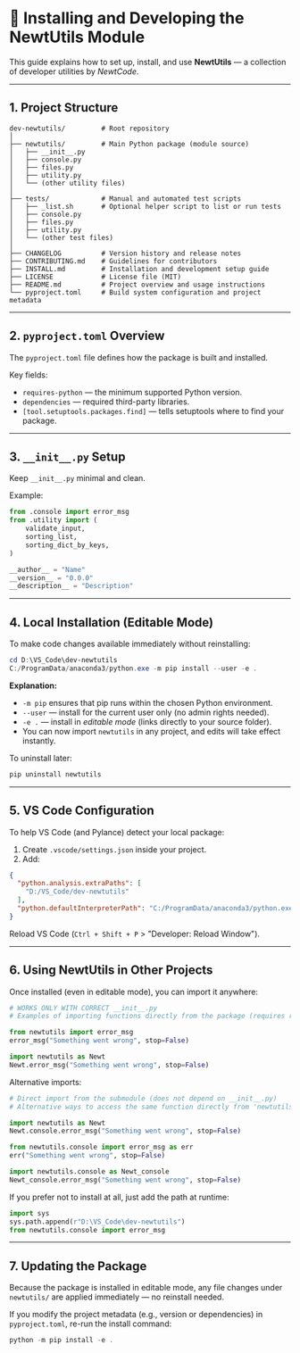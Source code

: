 # 🧰 Installing and Developing the NewtUtils Module

This guide explains how to set up, install, and use **NewtUtils** — a collection of developer utilities by *NewtCode*.

---

## 1. Project Structure

```
dev-newtutils/         # Root repository
│
├── newtutils/         # Main Python package (module source)
│   ├── __init__.py
│   ├── console.py
│   ├── files.py
│   ├── utility.py
│   └── (other utility files)
│
├── tests/             # Manual and automated test scripts
│   ├── _list.sh       # Optional helper script to list or run tests
│   ├── console.py
│   ├── files.py
│   ├── utility.py
│   └── (other test files)
│
├── CHANGELOG          # Version history and release notes
├── CONTRIBUTING.md    # Guidelines for contributors
├── INSTALL.md         # Installation and development setup guide
├── LICENSE            # License file (MIT)
├── README.md          # Project overview and usage instructions
└── pyproject.toml     # Build system configuration and project metadata
```

---

## 2. `pyproject.toml` Overview

The `pyproject.toml` file defines how the package is built and installed.

Key fields:

* `requires-python` — the minimum supported Python version.
* `dependencies` — required third-party libraries.
* `[tool.setuptools.packages.find]` — tells setuptools where to find your package.

---

## 3. `__init__.py` Setup

Keep `__init__.py` minimal and clean.

Example:

```python
from .console import error_msg
from .utility import (
    validate_input,
    sorting_list,
    sorting_dict_by_keys,
)

__author__ = "Name"
__version__ = "0.0.0"
__description__ = "Description"
```

---

## 4. Local Installation (Editable Mode)

To make code changes available immediately without reinstalling:

```powershell
cd D:\VS_Code\dev-newtutils
C:/ProgramData/anaconda3/python.exe -m pip install --user -e .
```

**Explanation:**

* `-m pip` ensures that pip runs within the chosen Python environment.
* `--user` — install for the current user only (no admin rights needed).
* `-e .` — install in *editable mode* (links directly to your source folder).
* You can now import `newtutils` in any project, and edits will take effect instantly.

To uninstall later:

```powershell
pip uninstall newtutils
```

---

## 5. VS Code Configuration

To help VS Code (and Pylance) detect your local package:

1. Create `.vscode/settings.json` inside your project.
2. Add:

```json
{
  "python.analysis.extraPaths": [
    "D:/VS_Code/dev-newtutils"
  ],
  "python.defaultInterpreterPath": "C:/ProgramData/anaconda3/python.exe"
}
```

Reload VS Code (`Ctrl + Shift + P` > "Developer: Reload Window").

---

## 6. Using NewtUtils in Other Projects

Once installed (even in editable mode), you can import it anywhere:

```python
# WORKS ONLY WITH CORRECT __init__.py
# Examples of importing functions directly from the package (requires re-export in __init__.py)

from newtutils import error_msg
error_msg("Something went wrong", stop=False)

import newtutils as Newt
Newt.error_msg("Something went wrong", stop=False)
```

Alternative imports:

```python
# Direct import from the submodule (does not depend on __init__.py)
# Alternative ways to access the same function directly from 'newtutils.console'

import newtutils as Newt
Newt.console.error_msg("Something went wrong", stop=False)

from newtutils.console import error_msg as err
err("Something went wrong", stop=False)

import newtutils.console as Newt_console
Newt_console.error_msg("Something went wrong", stop=False)
```

If you prefer not to install at all, just add the path at runtime:

```python
import sys
sys.path.append(r"D:\VS_Code\dev-newtutils")
from newtutils.console import error_msg
```

---

## 7. Updating the Package

Because the package is installed in editable mode,
any file changes under `newtutils/` are applied immediately — no reinstall needed.

If you modify the project metadata (e.g., version or dependencies) in `pyproject.toml`,
re-run the install command:

```powershell
python -m pip install -e .
```
